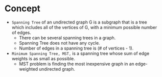 # Concept

- `Spanning Tree` of an undirected graph G is a subgraph that is a tree which includes all of the vertices of G, with a minimum possible number of edges.
  - There can be several spanning trees in a graph.
  - Spanning Tree does not have any cycle.
  - Number of edges in a spanning tree is (# of vertices - 1).
- `Minimum Spanning Tree, MST,` is a spanning tree whose sum of edge weights is as small as possible.
  - MST problem is finding the most inexpensive graph in an edge-weighted undirected graph.
